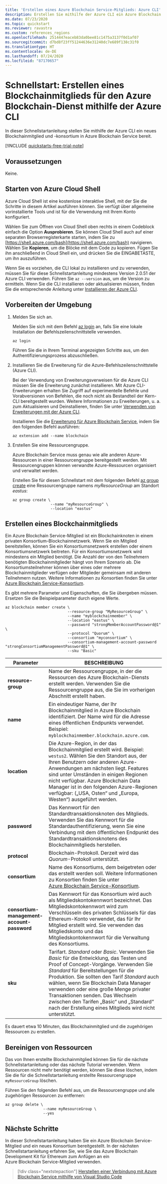```yaml
---
title: 'Erstellen eines Azure Blockchain Service-Mitglieds: Azure CLI'
description: Erstellen Sie mithilfe der Azure CLI ein Azure Blockchain Service-Mitglied für ein Blockchainkonsortium.
ms.date: 07/23/2020
ms.topic: quickstart
ms.reviewer: ravastra
ms.custom: references_regions
ms.openlocfilehash: 2514447eaceb83da0bee81c1475a3137f0d1af07
ms.sourcegitcommit: d7bd8f23ff51244636e31240dc7e689f138c31f0
ms.translationtype: HT
ms.contentlocale: de-DE
ms.lasthandoff: 07/24/2020
ms.locfileid: "87170657"
---
```

# <a name="quickstart-create-an-azure-blockchain-service-blockchain-member-using-azure-cli"></a>Schnellstart: Erstellen eines Blockchainmitglieds für den Azure Blockchain-Dienst mithilfe der Azure CLI

In dieser Schnellstartanleitung stellen Sie mithilfe der Azure CLI ein neues Blockchainmitglied und -konsortium in Azure Blockchain Service bereit.

[!INCLUDE [quickstarts-free-trial-note](../../../includes/quickstarts-free-trial-note.md)]

## <a name="prerequisites"></a>Voraussetzungen

Keine.

## <a name="launch-azure-cloud-shell"></a>Starten von Azure Cloud Shell

Azure Cloud Shell ist eine kostenlose interaktive Shell, mit der Sie die Schritte in diesem Artikel ausführen können. Sie verfügt über allgemeine vorinstallierte Tools und ist für die Verwendung mit Ihrem Konto konfiguriert.

Wählen Sie zum Öffnen von Cloud Shell oben rechts in einem Codeblock einfach die Option **Ausprobieren**. Sie können Cloud Shell auch auf einer separaten Browserregisterkarte starten, indem Sie zu [https://shell.azure.com/bash](https://shell.azure.com/bash) navigieren. Wählen Sie **Kopieren**, um die Blöcke mit dem Code zu kopieren. Fügen Sie ihn anschließend in Cloud Shell ein, und drücken Sie die EINGABETASTE, um ihn auszuführen.

Wenn Sie es vorziehen, die CLI lokal zu installieren und zu verwenden, müssen Sie für diese Schnellstartanleitung mindestens Version 2.0.51 der Azure CLI verwenden. Führen Sie `az --version` aus, um die Version zu ermitteln. Wenn Sie die CLI installieren oder aktualisieren müssen, finden Sie die entsprechende Anleitung unter [Installieren der Azure CLI](/cli/azure/install-azure-cli).

## <a name="prepare-your-environment"></a>Vorbereiten der Umgebung

1. Melden Sie sich an.

    Melden Sie sich mit dem Befehl [az login](/cli/azure/reference-index#az-login) an, falls Sie eine lokale Installation der Befehlszeilenschnittstelle verwenden.

    ```azurecli
    az login
    ```

    Führen Sie die in Ihrem Terminal angezeigten Schritte aus, um den Authentifizierungsprozess abzuschließen.

1. Installieren Sie die Erweiterung für die Azure-Befehlszeilenschnittstelle (Azure CLI).

    Bei der Verwendung von Erweiterungsverweisen für die Azure CLI müssen Sie die Erweiterung zunächst installieren.  Mit Azure CLI-Erweiterungen erhalten Sie Zugriff auf experimentelle Befehle und Vorabversionen von Befehlen, die noch nicht als Bestandteil der Kern-CLI bereitgestellt wurden.  Weitere Informationen zu Erweiterungen, u. a. zum Aktualisieren und Deinstallieren, finden Sie unter [Verwenden von Erweiterungen mit der Azure CLI](/cli/azure/azure-cli-extensions-overview).

    Installieren Sie die [Erweiterung für Azure Blockchain Service](/cli/azure/ext/blockchain/blockchain), indem Sie den folgenden Befehl ausführen:

    ```azurecli-interactive
    az extension add --name blockchain
    ```

1. Erstellen Sie eine Ressourcengruppe.

    Azure Blockchain Service muss genau wie alle anderen Azure-Ressourcen in einer Ressourcengruppe bereitgestellt werden. Mit Ressourcengruppen können verwandte Azure-Ressourcen organisiert und verwaltet werden.

    Erstellen Sie für diesen Schnellstart mit dem folgenden Befehl [az group create](/cli/azure/group#az-group-create) eine Ressourcengruppe namens _myResourceGroup_ am Standort _eastus_:

    ```azurecli-interactive
    az group create \
                     --name "myResourceGroup" \
                     --location "eastus"
    ```

## <a name="create-a-blockchain-member"></a>Erstellen eines Blockchainmitglieds

Ein Azure Blockchain Service-Mitglied ist ein Blockchainknoten in einem privaten Konsortium-Blockchainnetzwerk. Wenn Sie ein Mitglied bereitstellen, können Sie ein Konsortiumsnetzwerk erstellen oder einem Konsortiumsnetzwerk beitreten. Für ein Konsortiumsnetzwerk wird mindestens ein Mitglied benötigt. Die Anzahl der von den Teilnehmern benötigten Blockchainmitglieder hängt von Ihrem Szenario ab. Die Konsortiumsteilnehmer können über eines oder mehrere Blockchainmitglieder verfügen oder Mitglieder gemeinsam mit anderen Teilnehmern nutzen. Weitere Informationen zu Konsortien finden Sie unter [Azure Blockchain Service-Konsortium](consortium.md).

Es gibt mehrere Parameter und Eigenschaften, die Sie übergeben müssen. Ersetzen Sie die Beispielparameter durch eigene Werte.

```azurecli-interactive
az blockchain member create \
                            --resource-group "MyResourceGroup" \
                            --name "myblockchainmember" \
                            --location "eastus" \
                            --password "strongMemberAccountPassword@1" \
                            --protocol "Quorum" \
                            --consortium "myconsortium" \
                            --consortium-management-account-password "strongConsortiumManagementPassword@1" \
                            --sku "Basic"
```

| Parameter | BESCHREIBUNG |
|---------|-------------|
| **resource-group** | Name der Ressourcengruppe, in der die Ressourcen des Azure Blockchain-Diensts erstellt werden. Verwenden Sie die Ressourcengruppe aus, die Sie im vorherigen Abschnitt erstellt haben.
| **name** | Ein eindeutiger Name, der Ihr Blockchainmitglied in Azure Blockchain identifiziert. Der Name wird für die Adresse eines öffentlichen Endpunkts verwendet. Beispiel: `myblockchainmember.blockchain.azure.com`.
| **location** | Die Azure-Region, in der das Blockchainmitglied erstellt wird. Beispiel: `westus2`. Wählen Sie den Standort aus, der Ihren Benutzern oder anderen Azure-Anwendungen am nächsten liegt. Features sind unter Umständen in einigen Regionen nicht verfügbar. Azure Blockchain Data Manager ist in den folgenden Azure-Regionen verfügbar: („USA, Osten“ und „Europa, Westen“) ausgeführt werden.
| **password** | Das Kennwort für den Standardtransaktionsknoten des Mitglieds. Verwenden Sie das Kennwort für die Standardauthentifizierung, wenn Sie eine Verbindung mit dem öffentlichen Endpunkt des Standardtransaktionsknotens des Blockchainmitglieds herstellen.
| **protocol** | Blockchain-Protokoll. Derzeit wird das *Quorum*-Protokoll unterstützt.
| **consortium** | Name des Konsortiums, dem beigetreten oder das erstellt werden soll. Weitere Informationen zu Konsortien finden Sie unter [Azure Blockchain Service-Konsortium](consortium.md).
| **consortium-management-account-password** | Das Kennwort für das Konsortium wird auch als Mitgliedskontokennwort bezeichnet. Das Mitgliedskontokennwort wird zum Verschlüsseln des privaten Schlüssels für das Ethereum-Konto verwendet, das für Ihr Mitglied erstellt wird. Sie verwenden das Mitgliedskonto und das Mitgliedskontokennwort für die Verwaltung des Konsortiums.
| **sku** | Tarifart. *Standard* oder *Basic*. Verwenden Sie *Basic* für die Entwicklung, das Testen und Proof of Concept-Vorgänge. Verwenden Sie *Standard* für Bereitstellungen für die Produktion. Sie sollten den Tarif *Standard* auch wählen, wenn Sie Blockchain Data Manager verwenden oder eine große Menge privater Transaktionen senden. Das Wechseln zwischen den Tarifen „Basic“ und „Standard“ nach der Erstellung eines Mitglieds wird nicht unterstützt.

Es dauert etwa 10 Minuten, das Blockchainmitglied und die zugehörigen Ressourcen zu erstellen.

## <a name="clean-up-resources"></a>Bereinigen von Ressourcen

Das von Ihnen erstellte Blockchainmitglied können Sie für die nächste Schnellstartanleitung oder das nächste Tutorial verwenden. Wenn Ressourcen nicht mehr benötigt werden, können Sie diese löschen, indem Sie die für die Schnellstartanleitung erstellte Ressourcengruppe `myResourceGroup` löschen.

Führen Sie den folgenden Befehl aus, um die Ressourcengruppe und alle zugehörigen Ressourcen zu entfernen:

```azurecli-interactive
az group delete \
                 --name myResourceGroup \
                 --yes
```

## <a name="next-steps"></a>Nächste Schritte

In dieser Schnellstartanleitung haben Sie ein Azure Blockchain Service-Mitglied und ein neues Konsortium bereitgestellt. In der nächsten Schnellstartanleitung erfahren Sie, wie Sie das Azure Blockchain Development Kit für Ethereum zum Anfügen an ein Azure Blockchain Service-Mitglied verwenden.

> [!div class="nextstepaction"]
> [Herstellen einer Verbindung mit Azure Blockchain Service mithilfe von Visual Studio Code](connect-vscode.md)

